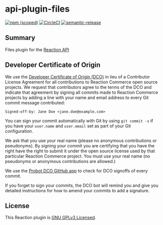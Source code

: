 # api-plugin-files

[![npm (scoped)](https://img.shields.io/npm/v/@brian-demo-050822/api-plugin-files.svg)](https://www.npmjs.com/package/@brian-demo-050822/api-plugin-files)
[![CircleCI](https://circleci.com/gh/reactioncommerce/api-plugin-files.svg?style=svg)](https://circleci.com/gh/reactioncommerce/api-plugin-files)
[![semantic-release](https://img.shields.io/badge/%20%20%F0%9F%93%A6%F0%9F%9A%80-semantic--release-e10079.svg)](https://github.com/semantic-release/semantic-release)

## Summary

Files plugin for the [Reaction API](https://github.com/reactioncommerce/reaction)

## Developer Certificate of Origin

We use the [Developer Certificate of Origin (DCO)](https://developercertificate.org/) in lieu of a Contributor License Agreement for all contributions to Reaction Commerce open source projects. We request that contributors agree to the terms of the DCO and indicate that agreement by signing all commits made to Reaction Commerce projects by adding a line with your name and email address to every Git commit message contributed:

```
Signed-off-by: Jane Doe <jane.doe@example.com>
```

You can sign your commit automatically with Git by using `git commit -s` if you have your `user.name` and `user.email` set as part of your Git configuration.

We ask that you use your real name (please no anonymous contributions or pseudonyms). By signing your commit you are certifying that you have the right have the right to submit it under the open source license used by that particular Reaction Commerce project. You must use your real name (no pseudonyms or anonymous contributions are allowed.)

We use the [Probot DCO GitHub app](https://github.com/apps/dco) to check for DCO signoffs of every commit.

If you forget to sign your commits, the DCO bot will remind you and give you detailed instructions for how to amend your commits to add a signature.

## License

This Reaction plugin is [GNU GPLv3 Licensed](./LICENSE.md).

